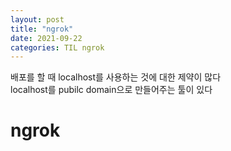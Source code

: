 ```yaml
---
layout: post
title: "ngrok"
date: 2021-09-22
categories: TIL ngrok
---
```


배포를 할 때 localhost를 사용하는 것에 대한 제약이 많다  
localhost를 pubilc domain으로 만들어주는 툴이 있다

# ngrok
